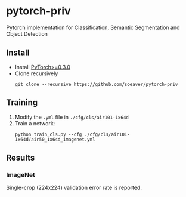 # pytorch-priv
Pytorch implementation for Classification, Semantic Segmentation and Object Detection

## Install
* Install [PyTorch>=0.3.0](http://pytorch.org/)
* Clone recursively
  ```
  git clone --recursive https://github.com/soeaver/pytorch-priv
  ```

## Training
1. Modify the `.yml` file in `./cfg/cls/air101-1x64d`
2. Train a network:
     ```
     python train_cls.py --cfg ./cfg/cls/air101-1x64d/air50_1x64d_imagenet.yml 
     ```

## Results

### ImageNet
Single-crop (224x224) validation error rate is reported. 

